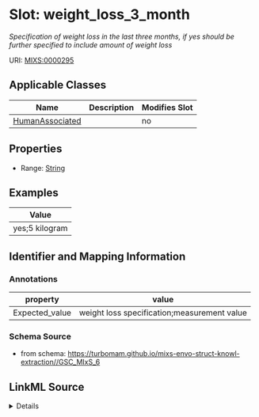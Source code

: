 # Slot: weight_loss_3_month


_Specification of weight loss in the last three months, if yes should be further specified to include amount of weight loss_



URI: [MIXS:0000295](https://w3id.org/mixs/0000295)



<!-- no inheritance hierarchy -->




## Applicable Classes

| Name | Description | Modifies Slot |
| --- | --- | --- |
[HumanAssociated](HumanAssociated.md) |  |  no  |







## Properties

* Range: [String](String.md)






## Examples

| Value |
| --- |
| yes;5 kilogram |

## Identifier and Mapping Information





### Annotations

| property | value |
| --- | --- |
| Expected_value | weight loss specification;measurement value || Preferred_unit | kilogram, gram |



### Schema Source


* from schema: https://turbomam.github.io/mixs-envo-struct-knowl-extraction//GSC_MIxS_6




## LinkML Source

<details>
```yaml
name: weight_loss_3_month
annotations:
  Expected_value:
    tag: Expected_value
    value: weight loss specification;measurement value
  Preferred_unit:
    tag: Preferred_unit
    value: kilogram, gram
description: Specification of weight loss in the last three months, if yes should
  be further specified to include amount of weight loss
title: weight loss in last three months
notes:
- months
- weight
examples:
- value: yes;5 kilogram
from_schema: https://turbomam.github.io/mixs-envo-struct-knowl-extraction//GSC_MIxS_6
rank: 1000
string_serialization: '{boolean};{float} {unit}'
slot_uri: MIXS:0000295
multivalued: false
alias: weight_loss_3_month
domain_of:
- HumanAssociated
range: string
required: false
recommended: false

```
</details>